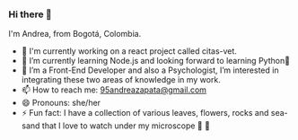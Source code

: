 ### Hi there 👋

I'm Andrea, from Bogotá, Colombia.

- 🔭 I'm currently working on a react project called citas-vet.
- 🌱 I’m currently learning Node.js and looking forward to learning Python🐍
- 👀 I’m a Front-End Developer and also a Psychologist, I’m interested in integrating these two areas of knowledge in my work.
- 📫 How to reach me: 95andreazapata@gmail.com
- 😄 Pronouns: she/her
- ⚡ Fun fact: I have a collection of various leaves, flowers, rocks and sea-sand that I love to watch under my microscope 🔬 👀
